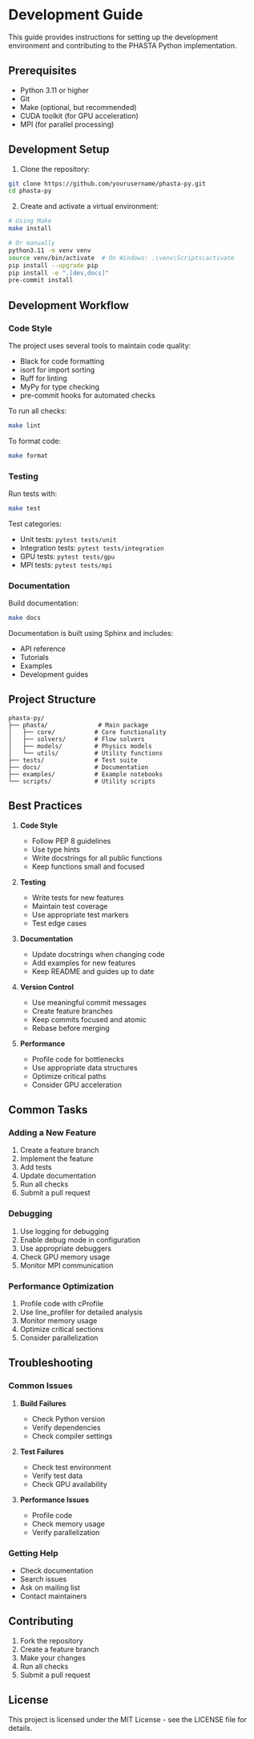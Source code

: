# Development Guide

This guide provides instructions for setting up the development environment and contributing to the PHASTA Python implementation.

## Prerequisites

- Python 3.11 or higher
- Git
- Make (optional, but recommended)
- CUDA toolkit (for GPU acceleration)
- MPI (for parallel processing)

## Development Setup

1. Clone the repository:
```bash
git clone https://github.com/yourusername/phasta-py.git
cd phasta-py
```

2. Create and activate a virtual environment:
```bash
# Using Make
make install

# Or manually
python3.11 -m venv venv
source venv/bin/activate  # On Windows: .\venv\Scripts\activate
pip install --upgrade pip
pip install -e ".[dev,docs]"
pre-commit install
```

## Development Workflow

### Code Style

The project uses several tools to maintain code quality:

- Black for code formatting
- isort for import sorting
- Ruff for linting
- MyPy for type checking
- pre-commit hooks for automated checks

To run all checks:
```bash
make lint
```

To format code:
```bash
make format
```

### Testing

Run tests with:
```bash
make test
```

Test categories:
- Unit tests: `pytest tests/unit`
- Integration tests: `pytest tests/integration`
- GPU tests: `pytest tests/gpu`
- MPI tests: `pytest tests/mpi`

### Documentation

Build documentation:
```bash
make docs
```

Documentation is built using Sphinx and includes:
- API reference
- Tutorials
- Examples
- Development guides

## Project Structure

```
phasta-py/
├── phasta/              # Main package
│   ├── core/           # Core functionality
│   ├── solvers/        # Flow solvers
│   ├── models/         # Physics models
│   └── utils/          # Utility functions
├── tests/              # Test suite
├── docs/               # Documentation
├── examples/           # Example notebooks
└── scripts/            # Utility scripts
```

## Best Practices

1. **Code Style**
   - Follow PEP 8 guidelines
   - Use type hints
   - Write docstrings for all public functions
   - Keep functions small and focused

2. **Testing**
   - Write tests for new features
   - Maintain test coverage
   - Use appropriate test markers
   - Test edge cases

3. **Documentation**
   - Update docstrings when changing code
   - Add examples for new features
   - Keep README and guides up to date

4. **Version Control**
   - Use meaningful commit messages
   - Create feature branches
   - Keep commits focused and atomic
   - Rebase before merging

5. **Performance**
   - Profile code for bottlenecks
   - Use appropriate data structures
   - Optimize critical paths
   - Consider GPU acceleration

## Common Tasks

### Adding a New Feature

1. Create a feature branch
2. Implement the feature
3. Add tests
4. Update documentation
5. Run all checks
6. Submit a pull request

### Debugging

1. Use logging for debugging
2. Enable debug mode in configuration
3. Use appropriate debuggers
4. Check GPU memory usage
5. Monitor MPI communication

### Performance Optimization

1. Profile code with cProfile
2. Use line_profiler for detailed analysis
3. Monitor memory usage
4. Optimize critical sections
5. Consider parallelization

## Troubleshooting

### Common Issues

1. **Build Failures**
   - Check Python version
   - Verify dependencies
   - Check compiler settings

2. **Test Failures**
   - Check test environment
   - Verify test data
   - Check GPU availability

3. **Performance Issues**
   - Profile code
   - Check memory usage
   - Verify parallelization

### Getting Help

- Check documentation
- Search issues
- Ask on mailing list
- Contact maintainers

## Contributing

1. Fork the repository
2. Create a feature branch
3. Make your changes
4. Run all checks
5. Submit a pull request

## License

This project is licensed under the MIT License - see the LICENSE file for details. 